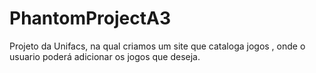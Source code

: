 # PhantomProjectA3
Projeto da Unifacs, na qual criamos um site que cataloga jogos , onde o usuario poderá adicionar os jogos que deseja.
